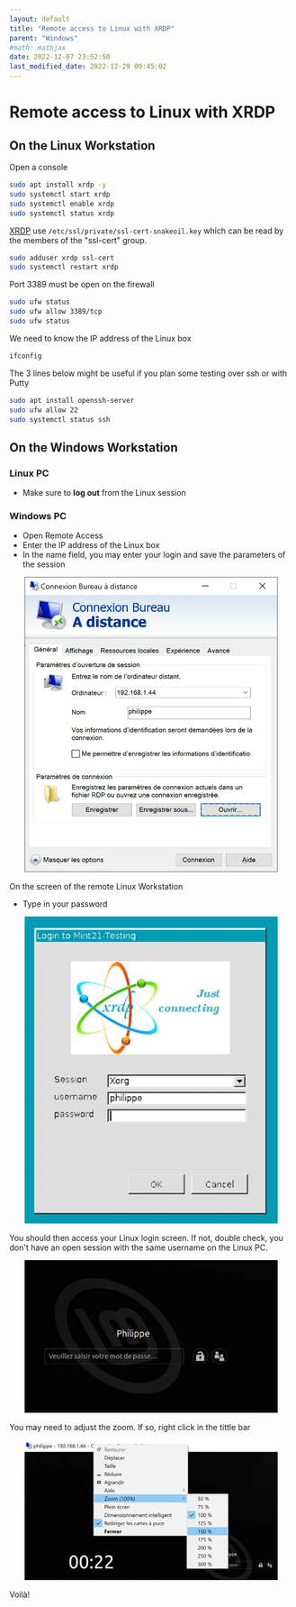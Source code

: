 ```yaml
---
layout: default
title: "Remote access to Linux with XRDP"
parent: "Windows"
#math: mathjax
date: 2022-12-07 23:52:50
last_modified_date: 2022-12-29 09:45:02
---
```


# Remote access to Linux with XRDP

## On the Linux Workstation

Open a console

```bash
sudo apt install xrdp -y
sudo systemctl start xrdp
sudo systemctl enable xrdp
sudo systemctl status xrdp

```

[XRDP](https://github.com/neutrinolabs/xrdp) use ``/etc/ssl/private/ssl-cert-snakeoil.key`` which can be read by the members of the "ssl-cert" group.


```bash
sudo adduser xrdp ssl-cert
sudo systemctl restart xrdp

```

Port 3389 must be open on the firewall

```bash
sudo ufw status
sudo ufw allow 3389/tcp
sudo ufw status
```

We need to know the IP address of the Linux box

```bash
ifconfig
```

The 3 lines below might be useful if you plan some testing over ssh or with Putty

```bash
sudo apt install openssh-server
sudo ufw allow 22
sudo systemctl status ssh
```






## On the Windows Workstation

### Linux PC

* Make sure to **log out** from the Linux session

### Windows PC

* Open Remote Access
* Enter the IP address of the Linux box
* In the name field, you may enter your login and save the parameters of the session

<div align="center">
<img src="./assets/image-5.webp" width="450" alt="" loading="lazy"/>
</div>


On the screen of the remote Linux Workstation

* Type in your password

<div align="center">
<img src="./assets/image-7.webp" width="450" alt="" loading="lazy"/>
</div>


You should then access your Linux login screen. If not, double check, you don't have an open session with the same username on the Linux PC.

<div align="center">
<img src="./assets/image-6.webp" width="450" alt="" loading="lazy"/>
</div>


You may need to adjust the zoom. If so, right click in the tittle bar

<div align="center">
<img src="./assets/image-8.webp" alt="" width="450" loading="lazy"/>
</div>

Voilà!